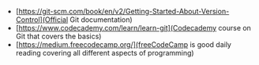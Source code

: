 - [https://git-scm.com/book/en/v2/Getting-Started-About-Version-Control](Official Git documentation)
- [https://www.codecademy.com/learn/learn-git](Codecademy course on Git that covers the basics)
- [https://medium.freecodecamp.org/](freeCodeCamp is good daily reading covering all different aspects of programming)

